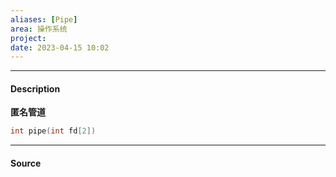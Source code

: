 ```yaml
---
aliases: [Pipe]
area: 操作系统
project: 
date: 2023-04-15 10:02
---
```

---
#### Description
**匿名管道**
```cpp
int pipe(int fd[2])

```



---
#### Source
